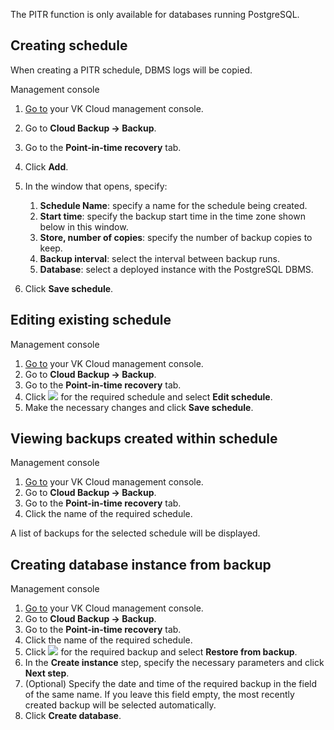 <warn>

The PITR function is only available for databases running PostgreSQL.

</warn>

## Creating schedule

When creating a PITR schedule, DBMS logs will be copied.

<tabs>
<tablist>
<tab>Management console</tab>
</tablist>
<tabpanel>

1. [Go to](https://msk.cloud.vk.com/app/en/) your VK Cloud management console.
1. Go to **Cloud Backup → Backup**.
1. Go to the **Point-in-time recovery** tab.
1. Click **Add**.
1. In the window that opens, specify:

   1. **Schedule Name**: specify a name for the schedule being created.
   1. **Start time**: specify the backup start time in the time zone shown below in this window.
   1. **Store, number of copies**: specify the number of backup copies to keep.
   1. **Backup interval**: select the interval between backup runs.
   1. **Database**: select a deployed instance with the PostgreSQL DBMS.

1. Click **Save schedule**.

</tabpanel>
</tabs>

## Editing existing schedule

<tabs>
<tablist>
<tab>Management console</tab>
</tablist>
<tabpanel>

1. [Go to](https://msk.cloud.vk.com/app/en/) your VK Cloud management console.
1. Go to **Cloud Backup → Backup**.
1. Go to the **Point-in-time recovery** tab.
1. Click ![ ](/en/assets/more-icon.svg "inline") for the required schedule and select **Edit schedule**.
1. Make the necessary changes and click **Save schedule**.

</tabpanel>
</tabs>

## Viewing backups created within schedule

<tabs>
<tablist>
<tab>Management console</tab>
</tablist>
<tabpanel>

1. [Go to](https://msk.cloud.vk.com/app/en/) your VK Cloud management console.
1. Go to **Cloud Backup → Backup**.
1. Go to the **Point-in-time recovery** tab.
1. Click the name of the required schedule.

A list of backups for the selected schedule will be displayed.

</tabpanel>
</tabs>

## Creating database instance from backup

<tabs>
<tablist>
<tab>Management console</tab>
</tablist>
<tabpanel>

1. [Go to](https://msk.cloud.vk.com/app/en/) your VK Cloud management console.
1. Go to **Cloud Backup → Backup**.
1. Go to the **Point-in-time recovery** tab.
1. Click the name of the required schedule.
1. Click ![ ](/en/assets/more-icon.svg "inline") for the required backup and select **Restore from backup**.
1. In the **Create instance** step, specify the necessary parameters and click **Next step**.
1. (Optional) Specify the date and time of the required backup in the field of the same name. If you leave this field empty, the most recently created backup will be selected automatically.
1. Click **Create database**.

</tabpanel>
</tabs>
